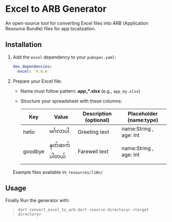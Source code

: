 # Excel to ARB Generator

An open-source tool for converting Excel files into ARB (Application Resource Bundle) files for app localization.

## Installation
1. Add the `excel` dependency to your `pubspec.yaml`:
    ```yaml
    dev_dependencies:
      excel: ^4.0.6
    ```

2. Prepare your Excel file:
   - Name must follow pattern: **app_*.xlsx** (e.g., `app_my.xlsx`)
   - Structure your spreadsheet with these columns:
   
     | Key     | Value       | Description (optional) | Placeholder (name:type) |
     |---------|-------------|------------------------|------------------------|
     | hello   | မင်္ဂလာပါ  | Greeting text         | name:String , age: Int |
     | goodbye | နုတ်ဆက်ပါတယ် | Farewell text         | name:String , age: Int |

   Example files available in: `resources/l10n/`


## Usage
Finally Run the generator with:

> `dart convert_excel_to_arb.dart <source directory> <target directory>`



